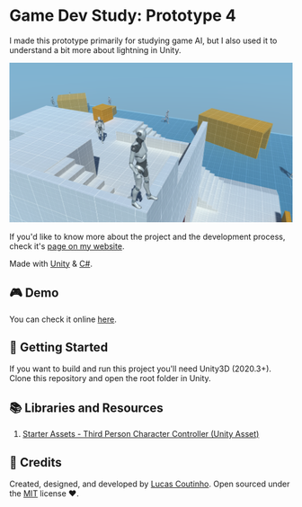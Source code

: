 # Game Dev Study: Prototype 4

I made this prototype primarily for studying game AI, but I also used it to understand a bit more about lightning in Unity.

<p align="center">
  <a href="https://coutinho.codes/portfolio/gamedev/gdstd4" target="_blank"><img alt="Prototype Image" src='gdstd4.png'/></a>
</p>

If you'd like to know more about the project and the development process, check it's [page on my website](https://coutinho.codes/portfolio/gamedev/gdstd4).

Made with [Unity](https://unity.com/) & [C#](https://docs.microsoft.com/en-us/dotnet/csharp/).

## 🎮 Demo
You can check it online [here](https://play.unity.com/mg/other/webgl-builds-181452).

## 🎉 Getting Started
If you want to build and run this project you'll need Unity3D (2020.3+). Clone this repository and open the root folder in Unity.

## 📚 Libraries and Resources
1. [Starter Assets - Third Person Character Controller (Unity Asset)](https://assetstore.unity.com/packages/essentials/starter-assets-third-person-character-controller-196526)

## 📜 Credits
Created, designed, and developed by [Lucas Coutinho](https://coutinho.codes). Open sourced under the [MIT](https://github.com/lcscout/gdstd-4-unity/blob/main/LICENSE) license ❤️.

